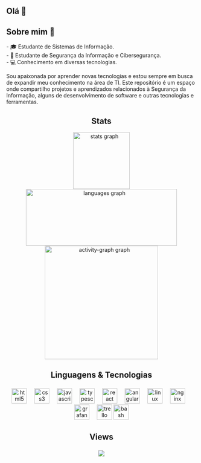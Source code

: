 ## Olá 👋

<h2 align="left">Sobre mim 🙂 </h2>

<p align="left">- 🎓 Estudante de Sistemas de Informação.<br>- 🔐 Estudante de Segurança da Informação e Cibersegurança.<br>- 💻 Conhecimento em diversas tecnologias.</p>

<p>Sou apaixonada por aprender novas tecnologias e estou sempre em busca de expandir meu conhecimento na área de TI. Este repositório é um espaço onde compartilho projetos e aprendizados relacionados à Segurança da Informação, alguns de desenvolvimento de software e outras tecnologias e ferramentas.</p>


###

<h2 align="center">Stats</h2>

<div display="flex" justify-content="center" align="center">
    <img src="https://github-readme-stats.vercel.app/api?username=biancagomess&hide_title=false&hide_rank=false&show_icons=true&include_all_commits=true&count_private=true&disable_animations=false&theme=dracula&locale=en&hide_border=false&order=1" height="150" alt="stats graph"  />
  <img src="https://github-readme-stats.vercel.app/api/top-langs?username=biancagomess&locale=en&hide_title=false&layout=compact&card_width=320&langs_count=5&theme=tokyo-night&hide_border=false&order=2&custom_title=Contribui%C3%A7%C3%B5es%20" height="150" width="400" alt="languages graph"  />
 <img src="https://github-readme-activity-graph.vercel.app/graph?username=biancagomess&radius=16&theme=tokyo-night&area=true&order=5" height="300" alt="activity-graph graph"  />
</div>
 


###

<h2 align="center">Linguagens & Tecnologias</h2>

###

<div align="center">
  <img src="https://cdn.jsdelivr.net/gh/devicons/devicon/icons/html5/html5-original.svg" height="40" alt="html5 logo"  />
  <img width="12" />
  <img src="https://cdn.jsdelivr.net/gh/devicons/devicon/icons/css3/css3-original.svg" height="40" alt="css3 logo"  />
  <img width="12" />
  <img src="https://cdn.jsdelivr.net/gh/devicons/devicon/icons/javascript/javascript-original.svg" height="40" alt="javascript logo"  />
  <img width="12" />
  <img src="https://cdn.jsdelivr.net/gh/devicons/devicon/icons/typescript/typescript-original.svg" height="40" alt="typescript logo"  />
  <img width="12" />
  <img src="https://cdn.jsdelivr.net/gh/devicons/devicon/icons/react/react-original.svg" height="40" alt="react logo"  />
  <img width="12" />
  <img src="https://cdn.jsdelivr.net/gh/devicons/devicon/icons/angularjs/angularjs-original.svg" height="40" alt="angularjs logo"  />
  <img width="12" />
  <img src="https://cdn.jsdelivr.net/gh/devicons/devicon/icons/linux/linux-original.svg" height="40" alt="linux logo"  />
  <img width="12" />
  <img src="https://cdn.jsdelivr.net/gh/devicons/devicon/icons/nginx/nginx-original.svg" height="40" alt="nginx logo"  />
  <img width="12" />
  <img src="https://cdn.jsdelivr.net/gh/devicons/devicon/icons/grafana/grafana-original.svg" height="40" alt="grafana logo"  />
  <img width="12" />
  <img src="https://cdn.jsdelivr.net/gh/devicons/devicon/icons/trello/trello-plain.svg" height="40" alt="trello logo"  />
  <img src="https://cdn.simpleicons.org/gnubash/4EAA25" height="40" alt="bash logo"  />
</div>

###

<h2 align="center">Views</h2>

###

<div align="center">
  <img src="https://profile-counter.glitch.me/biancagomess/count.svg?"  />
</div>

###
